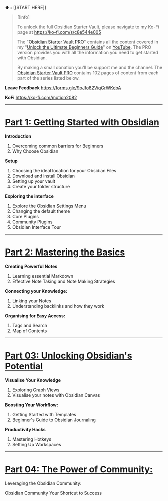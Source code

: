 
⬆️:: [[START HERE]]

>[!info]
>
>To unlock the full Obsidian Starter Vault, please navigate to my Ko-Fi page at
https://ko-fi.com/s/c8e544e005
>
>The "[Obsidian Starter Vault PRO](https://ko-fi.com/s/c8e544e005)" contains all the content covered in my "[Unlock the Ultimate Beginners Guide](https://youtu.be/9QEJzzVVDCU)" on [YouTube](https://www.youtube.com/@PaulDickson7/videos). The PRO version provides you with all the information you need to get started with Obsidian.
>
>By making a small donation you'll be support me and the channel. 
>The [Obsidian Starter Vault PRO](https://ko-fi.com/s/c8e544e005) contains 102 pages of content from each part of the series listed below. 

**Leave Feedback**
https://forms.gle/9oJfo82ViqGrWKebA

**KoFi**
https://ko-fi.com/motion2082

---
# [Part 1: Getting Started with Obsidian](https://youtu.be/wuIg0XzLRzg)

**Introduction**
1. Overcoming common barriers for Beginners
2. Why Choose Obsidian

**Setup**
1. Choosing the ideal location for your Obsidian Files
2. Download and install Obsidian
3. Setting up your vault
4. Create your folder structure

**Exploring the interface**
1. Explore the Obsidian Settings Menu
2. Changing the default theme
3. Core Plugins
4. Community Plugins
5. Obsidian Interface Tour

---
# [Part 2: Mastering the Basics](https://youtu.be/rvRAqeAxHz0)

**Creating Powerful Notes**
1. Learning essential Markdown
2. Effective Note Taking and Note Making Strategies

**Connecting your Knowledge:**
1. Linking your Notes
2. Understanding backlinks and how they work

**Organising for Easy Access:**
1. Tags and Search
2. Map of Contents

---
# [Part 03: Unlocking Obsidian's Potential](https://youtu.be/0iCbYOlc91s)

**Visualise Your Knowledge**
1. Exploring Graph Views
2. Visualise your notes with Obsidian Canvas

**Boosting Your Workflow:**
1. Getting Started with Templates
2. Beginner's Guide to Obsidian Journaling

**Productivity Hacks**
1. Mastering Hotkeys
2. Setting Up Workspaces

---
# [Part 04: The Power of Community:](https://youtu.be/b_1DNVSe9gs)
Leveraging the Obsidian Community:

Obsidian Community Your Shortcut to Success